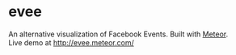 # evee
An alternative visualization of Facebook Events. Built with [Meteor](http://www.meteor.com).  
Live demo at http://evee.meteor.com/
